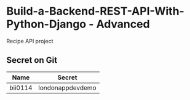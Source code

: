 # Build-a-Backend-REST-API-With-Python-Django - Advanced
Recipe API project

## Secret on Git
|Name|Secret|
|---|---|
|bii0114|londonappdevdemo|
